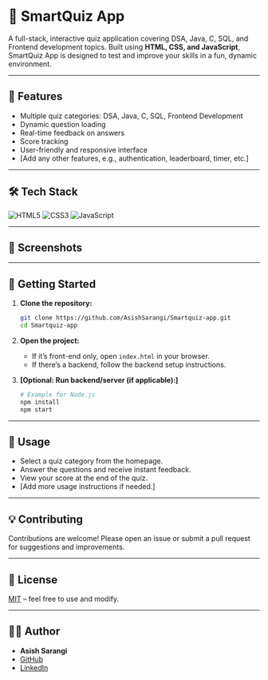 # 🧠 SmartQuiz App

A full-stack, interactive quiz application covering DSA, Java, C, SQL, and Frontend development topics. Built using **HTML, CSS, and JavaScript**, SmartQuiz App is designed to test and improve your skills in a fun, dynamic environment.

---

## 🚀 Features

- Multiple quiz categories: DSA, Java, C, SQL, Frontend Development
- Dynamic question loading
- Real-time feedback on answers
- Score tracking
- User-friendly and responsive interface
- [Add any other features, e.g., authentication, leaderboard, timer, etc.]

---

## 🛠️ Tech Stack

<p align="left">
  <img src="https://img.shields.io/badge/HTML5-E34F26?style=for-the-badge&logo=html5&logoColor=white" alt="HTML5" />
  <img src="https://img.shields.io/badge/CSS3-1572B6?style=for-the-badge&logo=css3&logoColor=white" alt="CSS3" />
  <img src="https://img.shields.io/badge/JavaScript-F7DF1E?style=for-the-badge&logo=javascript&logoColor=black" alt="JavaScript" />
</p>

<!-- Or use simple logos if you want larger icons:
<p align="left">
  <img src="https://cdn.jsdelivr.net/gh/devicons/devicon/icons/html5/html5-original.svg" height="40" alt="HTML5" />
  <img src="https://cdn.jsdelivr.net/gh/devicons/devicon/icons/css3/css3-original.svg" height="40" alt="CSS3" />
  <img src="https://cdn.jsdelivr.net/gh/devicons/devicon/icons/javascript/javascript-original.svg" height="40" alt="JavaScript" />
</p>
-->

---

## 📸 Screenshots

<!-- Add screenshots of your app here -->
<!-- Example: -->
<!-- ![Quiz Home](screenshots/home.png) -->
<!-- ![Quiz Question](screenshots/question.png) -->

---

## 🚦 Getting Started

1. **Clone the repository:**
   ```bash
   git clone https://github.com/AsishSarangi/Smartquiz-app.git
   cd Smartquiz-app
   ```

2. **Open the project:**
   - If it’s front-end only, open `index.html` in your browser.
   - If there’s a backend, follow the backend setup instructions.

3. **[Optional: Run backend/server (if applicable):]**
   ```bash
   # Example for Node.js
   npm install
   npm start
   ```

---

## 📝 Usage

- Select a quiz category from the homepage.
- Answer the questions and receive instant feedback.
- View your score at the end of the quiz.
- [Add more usage instructions if needed.]

---

## 💡 Contributing

Contributions are welcome! Please open an issue or submit a pull request for suggestions and improvements.

---

## 📄 License

[MIT](LICENSE) – feel free to use and modify.

---

## 🙋‍♂️ Author

- **Asish Sarangi**
- [GitHub](https://github.com/AsishSarangi)
- [LinkedIn](https://www.linkedin.com/in/asish-sarangi-8a33322a6)
